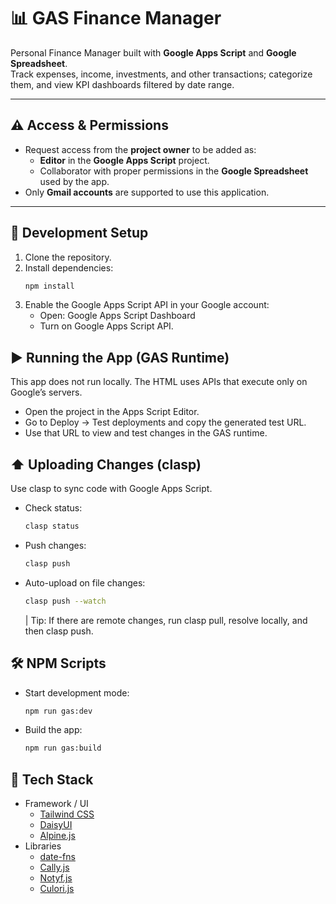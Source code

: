 # 📊 GAS Finance Manager

Personal Finance Manager built with **Google Apps Script** and **Google Spreadsheet**.  
Track expenses, income, investments, and other transactions; categorize them, and view KPI dashboards filtered by date range.

---

## ⚠️ Access & Permissions

-   Request access from the **project owner** to be added as:
    -   **Editor** in the **Google Apps Script** project.
    -   Collaborator with proper permissions in the **Google Spreadsheet** used by the app.
-   Only **Gmail accounts** are supported to use this application.

---

## 🔧 Development Setup

1. Clone the repository.
2. Install dependencies:
    ```bash
    npm install
    ```
3. Enable the Google Apps Script API in your Google account:
    - Open: Google Apps Script Dashboard
    - Turn on Google Apps Script API.

## ▶️ Running the App (GAS Runtime)

This app does not run locally. The HTML uses APIs that execute only on Google’s servers.

-   Open the project in the Apps Script Editor.
-   Go to Deploy → Test deployments and copy the generated test URL.
-   Use that URL to view and test changes in the GAS runtime.

## ⬆️ Uploading Changes (clasp)

Use clasp to sync code with Google Apps Script.

-   Check status:
    ```bash
    clasp status
    ```
-   Push changes:
    ```bash
    clasp push
    ```
-   Auto-upload on file changes:
    ```bash
    clasp push --watch
    ```
    | Tip: If there are remote changes, run clasp pull, resolve locally, and then clasp push.

## 🛠️ NPM Scripts

-   Start development mode:
    ```bash
    npm run gas:dev
    ```
-   Build the app:
    ```bash
    npm run gas:build
    ```

## 🎨 Tech Stack

-   Framework / UI
    -   [Tailwind CSS](https://tailwindcss.com/docs)
    -   [DaisyUI](https://daisyui.com/docs/install/)
    -   [Alpine.js](https://alpinejs.dev/start-here)
-   Libraries
    -   [date-fns](https://date-fns.org/docs/Getting-Started)
    -   [Cally.js](https://wicky.nillia.ms/cally/)
    -   [Notyf.js](https://carlosroso.com/notyf/)
    -   [Culori.js](https://culorijs.org/)

